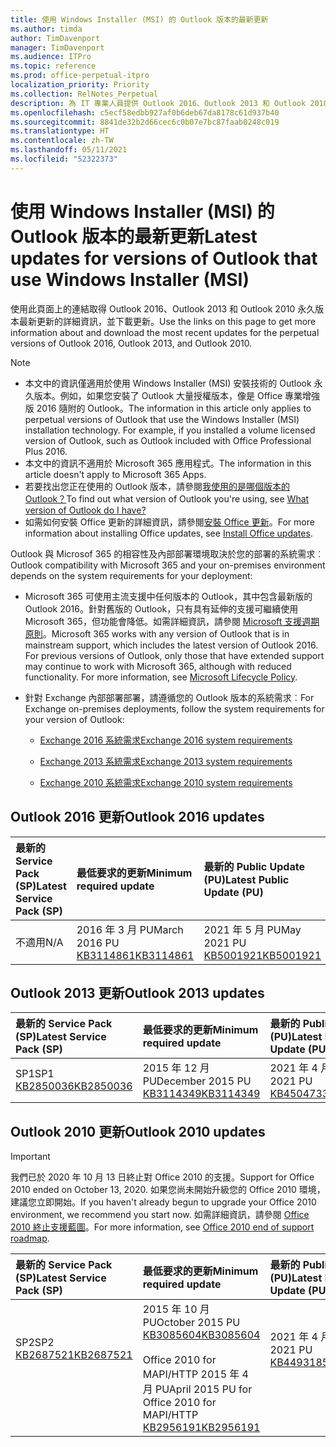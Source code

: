 ```yaml
---
title: 使用 Windows Installer (MSI) 的 Outlook 版本的最新更新
ms.author: timda
author: TimDavenport
manager: TimDavenport
ms.audience: ITPro
ms.topic: reference
ms.prod: office-perpetual-itpro
localization_priority: Priority
ms.collection: RelNotes_Perpetual
description: 為 IT 專業人員提供 Outlook 2016、Outlook 2013 和 Outlook 2010 永久版本的最新更新資訊連結
ms.openlocfilehash: c5ecf58edbb927af0b6deb67da8178c61d937b40
ms.sourcegitcommit: 8841de32b2d66cec6c0b07e7bc87faab0248c019
ms.translationtype: HT
ms.contentlocale: zh-TW
ms.lasthandoff: 05/11/2021
ms.locfileid: "52322373"
---
```

# <a name="latest-updates-for-versions-of-outlook-that-use-windows-installer-msi"></a><span data-ttu-id="f9a49-103">使用 Windows Installer (MSI) 的 Outlook 版本的最新更新</span><span class="sxs-lookup"><span data-stu-id="f9a49-103">Latest updates for versions of Outlook that use Windows Installer (MSI)</span></span>

<span data-ttu-id="f9a49-104">使用此頁面上的連結取得 Outlook 2016、Outlook 2013 和 Outlook 2010 永久版本最新更新的詳細資訊，並下載更新。</span><span class="sxs-lookup"><span data-stu-id="f9a49-104">Use the links on this page to get more information about and download the most recent updates for the perpetual versions of Outlook 2016, Outlook 2013, and Outlook 2010.</span></span>
  
> [!NOTE]
> - <span data-ttu-id="f9a49-p101">本文中的資訊僅適用於使用 Windows Installer (MSI) 安裝技術的 Outlook 永久版本。例如，如果您安裝了 Outlook 大量授權版本，像是 Office 專業增強版 2016 隨附的 Outlook。</span><span class="sxs-lookup"><span data-stu-id="f9a49-p101">The information in this article only applies to perpetual versions of Outlook that use the Windows Installer (MSI) installation technology. For example, if you installed a volume licensed version of Outlook, such as Outlook included with Office Professional Plus 2016.</span></span>
> - <span data-ttu-id="f9a49-107">本文中的資訊不適用於 Microsoft 365 應用程式。</span><span class="sxs-lookup"><span data-stu-id="f9a49-107">The information in this article doesn't apply to Microsoft 365 Apps.</span></span>
> - <span data-ttu-id="f9a49-108">若要找出您正在使用的 Outlook 版本，請參閱[我使用的是哪個版本的 Outlook？](https://support.office.com/article/b3a9568c-edb5-42b9-9825-d48d82b2257c)</span><span class="sxs-lookup"><span data-stu-id="f9a49-108">To find out what version of Outlook you're using, see [What version of Outlook do I have?](https://support.office.com/article/b3a9568c-edb5-42b9-9825-d48d82b2257c)</span></span>
> - <span data-ttu-id="f9a49-109">如需如何安裝 Office 更新的詳細資訊，請參閱[安裝 Office 更新](https://support.office.com/article/2ab296f3-7f03-43a2-8e50-46de917611c5)。</span><span class="sxs-lookup"><span data-stu-id="f9a49-109">For more information about installing Office updates, see [Install Office updates](https://support.office.com/article/2ab296f3-7f03-43a2-8e50-46de917611c5).</span></span> 
  
<span data-ttu-id="f9a49-110">Outlook 與 Microsof 365 的相容性及內部部署環境取決於您的部署的系統需求︰</span><span class="sxs-lookup"><span data-stu-id="f9a49-110">Outlook compatibility with Microsoft 365 and your on-premises environment depends on the system requirements for your deployment:</span></span>
  
- <span data-ttu-id="f9a49-p102">Microsoft 365 可使用主流支援中任何版本的 Outlook，其中包含最新版的 Outlook 2016。針對舊版的 Outlook，只有具有延伸的支援可繼續使用 Microsoft 365，但功能會降低。如需詳細資訊，請參閱 [Microsoft 支援週期原則](https://support.microsoft.com/lifecycle)。</span><span class="sxs-lookup"><span data-stu-id="f9a49-p102">Microsoft 365 works with any version of Outlook that is in mainstream support, which includes the latest version of Outlook 2016. For previous versions of Outlook, only those that have extended support may continue to work with Microsoft 365, although with reduced functionality. For more information, see [Microsoft Lifecycle Policy](https://support.microsoft.com/lifecycle).</span></span>
    
- <span data-ttu-id="f9a49-114">針對 Exchange 內部部署部署，請遵循您的 Outlook 版本的系統需求︰</span><span class="sxs-lookup"><span data-stu-id="f9a49-114">For Exchange on-premises deployments, follow the system requirements for your version of Outlook:</span></span>
    
  - [<span data-ttu-id="f9a49-115">Exchange 2016 系統需求</span><span class="sxs-lookup"><span data-stu-id="f9a49-115">Exchange 2016 system requirements</span></span>](/Exchange/plan-and-deploy/system-requirements)
    
  - [<span data-ttu-id="f9a49-116">Exchange 2013 系統需求</span><span class="sxs-lookup"><span data-stu-id="f9a49-116">Exchange 2013 system requirements</span></span>](/exchange/exchange-2013-system-requirements-exchange-2013-help)
    
  - <span data-ttu-id="f9a49-117">[Exchange 2010 系統需求](/previous-versions/office/exchange-server-2010/aa996719(v=exchg.141))</span><span class="sxs-lookup"><span data-stu-id="f9a49-117">[Exchange 2010 system requirements](/previous-versions/office/exchange-server-2010/aa996719(v=exchg.141))</span></span>

   
## <a name="outlook-2016-updates"></a><span data-ttu-id="f9a49-118">Outlook 2016 更新</span><span class="sxs-lookup"><span data-stu-id="f9a49-118">Outlook 2016 updates</span></span>

|<span data-ttu-id="f9a49-119">**最新的 Service Pack (SP)**</span><span class="sxs-lookup"><span data-stu-id="f9a49-119">**Latest Service Pack (SP)**</span></span>|<span data-ttu-id="f9a49-120">**最低要求的更新**</span><span class="sxs-lookup"><span data-stu-id="f9a49-120">**Minimum required update**</span></span>|<span data-ttu-id="f9a49-121">**最新的 Public Update (PU)**</span><span class="sxs-lookup"><span data-stu-id="f9a49-121">**Latest Public Update (PU)**</span></span>|
|:-----|:-----|:-----|
|<span data-ttu-id="f9a49-122">不適用</span><span class="sxs-lookup"><span data-stu-id="f9a49-122">N/A</span></span>  <br/> |<span data-ttu-id="f9a49-123">2016 年 3 月 PU</span><span class="sxs-lookup"><span data-stu-id="f9a49-123">March 2016 PU</span></span> <br/>[<span data-ttu-id="f9a49-124">KB3114861</span><span class="sxs-lookup"><span data-stu-id="f9a49-124">KB3114861</span></span>](https://support.microsoft.com/help/3114861) <br/> |<span data-ttu-id="f9a49-125">2021 年 5 月 PU</span><span class="sxs-lookup"><span data-stu-id="f9a49-125">May 2021 PU</span></span> <br/>[<span data-ttu-id="f9a49-126">KB5001921</span><span class="sxs-lookup"><span data-stu-id="f9a49-126">KB5001921</span></span>](https://support.microsoft.com/help/5001921 ) 

## <a name="outlook-2013-updates"></a><span data-ttu-id="f9a49-127">Outlook 2013 更新</span><span class="sxs-lookup"><span data-stu-id="f9a49-127">Outlook 2013 updates</span></span>

|<span data-ttu-id="f9a49-128">**最新的 Service Pack (SP)**</span><span class="sxs-lookup"><span data-stu-id="f9a49-128">**Latest Service Pack (SP)**</span></span>|<span data-ttu-id="f9a49-129">**最低要求的更新**</span><span class="sxs-lookup"><span data-stu-id="f9a49-129">**Minimum required update**</span></span>|<span data-ttu-id="f9a49-130">**最新的 Public Update (PU)**</span><span class="sxs-lookup"><span data-stu-id="f9a49-130">**Latest Public Update (PU)**</span></span>|
|:-----|:-----|:-----|
|<span data-ttu-id="f9a49-131">SP1</span><span class="sxs-lookup"><span data-stu-id="f9a49-131">SP1</span></span>  <br/>[<span data-ttu-id="f9a49-132">KB2850036</span><span class="sxs-lookup"><span data-stu-id="f9a49-132">KB2850036</span></span>](https://go.microsoft.com/fwlink/p/?LinkId=512538) <br/> |<span data-ttu-id="f9a49-133">2015 年 12 月 PU</span><span class="sxs-lookup"><span data-stu-id="f9a49-133">December 2015 PU</span></span> <br/>[<span data-ttu-id="f9a49-134">KB3114349</span><span class="sxs-lookup"><span data-stu-id="f9a49-134">KB3114349</span></span>](https://support.microsoft.com/kb/3114349) <br/> |<span data-ttu-id="f9a49-135">2021 年 4 月 PU</span><span class="sxs-lookup"><span data-stu-id="f9a49-135">April 2021 PU</span></span> <br/>[<span data-ttu-id="f9a49-136">KB4504733</span><span class="sxs-lookup"><span data-stu-id="f9a49-136">KB4504733</span></span>](https://support.microsoft.com/help/4504733)  |
   
## <a name="outlook-2010-updates"></a><span data-ttu-id="f9a49-137">Outlook 2010 更新</span><span class="sxs-lookup"><span data-stu-id="f9a49-137">Outlook 2010 updates</span></span>
> [!IMPORTANT]
> <span data-ttu-id="f9a49-138">我們已於 2020 年 10 月 13 日終止對 Office 2010 的支援。</span><span class="sxs-lookup"><span data-stu-id="f9a49-138">Support for Office 2010 ended on October 13, 2020.</span></span> <span data-ttu-id="f9a49-139">如果您尚未開始升級您的 Office 2010 環境，建議您立即開始。</span><span class="sxs-lookup"><span data-stu-id="f9a49-139">If you haven't already begun to upgrade your Office 2010 environment, we recommend you start now.</span></span> <span data-ttu-id="f9a49-140">如需詳細資訊，請參閱 [Office 2010 終止支援藍圖](/DeployOffice/office-2010-end-support-roadmap)。</span><span class="sxs-lookup"><span data-stu-id="f9a49-140">For more information, see [Office 2010 end of support roadmap](/DeployOffice/office-2010-end-support-roadmap).</span></span>

|<span data-ttu-id="f9a49-141">**最新的 Service Pack (SP)**</span><span class="sxs-lookup"><span data-stu-id="f9a49-141">**Latest Service Pack (SP)**</span></span>|<span data-ttu-id="f9a49-142">**最低要求的更新**</span><span class="sxs-lookup"><span data-stu-id="f9a49-142">**Minimum required update**</span></span>|<span data-ttu-id="f9a49-143">**最新的 Public Update (PU)**</span><span class="sxs-lookup"><span data-stu-id="f9a49-143">**Latest Public Update (PU)**</span></span>|
|:-----|:-----|:-----|
|<span data-ttu-id="f9a49-144">SP2</span><span class="sxs-lookup"><span data-stu-id="f9a49-144">SP2</span></span> <br/>[<span data-ttu-id="f9a49-145">KB2687521</span><span class="sxs-lookup"><span data-stu-id="f9a49-145">KB2687521</span></span>](https://go.microsoft.com/fwlink/p/?LinkId=512542) <br><br><br><br/> |<span data-ttu-id="f9a49-146">2015 年 10 月 PU</span><span class="sxs-lookup"><span data-stu-id="f9a49-146">October 2015 PU</span></span> <br/> [<span data-ttu-id="f9a49-147">KB3085604</span><span class="sxs-lookup"><span data-stu-id="f9a49-147">KB3085604</span></span>](https://support.microsoft.com/kb/3085604) <br/><br/>  <span data-ttu-id="f9a49-148">Office 2010 for MAPI/HTTP 2015 年 4 月 PU</span><span class="sxs-lookup"><span data-stu-id="f9a49-148">April 2015 PU for Office 2010 for MAPI/HTTP</span></span> <br/> [<span data-ttu-id="f9a49-149">KB2956191</span><span class="sxs-lookup"><span data-stu-id="f9a49-149">KB2956191</span></span>](https://support.microsoft.com/help/2956191/april-14-2015-update-for-office-2010-kb2956191) <br/> |<span data-ttu-id="f9a49-150">2021 年 4 月 PU</span><span class="sxs-lookup"><span data-stu-id="f9a49-150">April 2021 PU</span></span> <br/>[<span data-ttu-id="f9a49-151">KB4493185</span><span class="sxs-lookup"><span data-stu-id="f9a49-151">KB4493185</span></span>](https://support.microsoft.com/help/4493185) <br><br><br><br/>|
